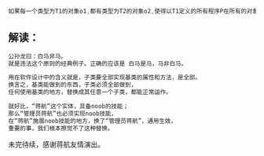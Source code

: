 
```javascript
如果每一个类型为T1的对象o1,都有类型为T2的对象o2,使得以T1定义的所有程序P在所有的对象o1都代换称o2时,程序P的行为没有变化,那么类型T2是类型T1的子类型.
```
## 解读：
```javascript
公孙龙曰：白马非马。
就是违法这个原则的经典例子。正确的应该是 白马是马，马非白马。

用在软件设计中的含义就是，子类要全部实现基类的属性和方法，是全部。
换言之，基类能做到的东西，子类必须全部做到，
任何使用基类的地方，替换成其任意一个子类，都能正常运作。

就好比，“蒋航”这个实体，具备noob的技能；
那么“管理员蒋航”也必须实现noob技能，
在“蒋航”施展noob技能的地方，换了“管理员蒋航”，通用生效，
重要的事，我们根本擦觉不了这种替换。
```

未完待续，感谢蒋航友情演出。
